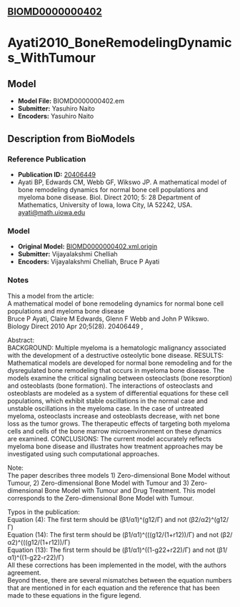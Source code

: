 [BIOMD0000000402](http://www.ebi.ac.uk/biomodels-main/BIOMD0000000402)
----------------------------------------------------------------------
Ayati2010_BoneRemodelingDynamics_WithTumour
======================================================================

Model
-----

* **Model File:** BIOMD0000000402.em
* **Submitter:** Yasuhiro Naito
* **Encoders:** Yasuhiro Naito

Description from BioModels
--------------------------

### Reference Publication

* **Publication ID:** [20406449](http://www.ncbi.nlm.nih.gov/pubmed/20406449)
* Ayati BP, Edwards CM, Webb GF, Wikswo JP. 
A mathematical model of bone remodeling dynamics for normal bone cell populations and myeloma bone disease. 
Biol. Direct 2010; 5: 28 
Department of Mathematics, University of Iowa, Iowa City, IA 52242, USA. ayati@math.uiowa.edu  

### Model

* **Original Model:** [BIOMD0000000402.xml.origin](http://www.ebi.ac.uk/biomodels/models-main/publ/BIOMD0000000402/BIOMD0000000402.xml.origin)
* **Submitter:** Vijayalakshmi Chelliah
* **Encoders:** Vijayalakshmi Chelliah, Bruce P Ayati

### Notes

This a model from the article:  
A mathematical model of bone remodeling dynamics for normal bone cell populations and myeloma bone disease  
Bruce P Ayati, Claire M Edwards, Glenn F Webb and John P Wikswo. Biology Direct 2010 Apr 20;5(28). 20406449 ,  

Abstract:  
BACKGROUND: Multiple myeloma is a hematologic malignancy associated with the development of a destructive osteolytic bone disease. RESULTS: Mathematical models are developed for normal bone remodeling and for the dysregulated bone remodeling that occurs in myeloma bone disease. The models examine the critical signaling between osteoclasts (bone resorption) and osteoblasts (bone formation). The interactions of osteoclasts and osteoblasts are modeled as a system of differential equations for these cell populations, which exhibit stable oscillations in the normal case and unstable oscillations in the myeloma case. In the case of untreated myeloma, osteoclasts increase and osteoblasts decrease, with net bone loss as the tumor grows. The therapeutic effects of targeting both myeloma cells and cells of the bone marrow microenvironment on these dynamics are examined. CONCLUSIONS: The current model accurately reflects myeloma bone disease and illustrates how treatment approaches may be investigated using such computational approaches.  

Note:  
The paper describes three models 1) Zero-dimensional Bone Model without Tumour, 2) Zero-dimensional Bone Model with Tumour and 3) Zero-dimensional Bone Model with Tumour and Drug Treatment. This model corresponds to the Zero-dimensional Bone Model with Tumour.  

Typos in the publication:  
Equation (4): The first term should be (β1/α1)^(g12/Γ) and not (β2/α2)^(g12/Γ)  
Equation (14): The first term should be (β1/α1)^(((g12/(1+r12))/Γ) and not (β2/α2)^(((g12/(1+r12))/Γ)  
Equation (13): The first term should be (β1/α1)^((1-g22+r22)/Γ) and not (β1/α1)^((1-g22-r22)/Γ)  
All these corrections has been implemented in the model, with the authors agreement.  
Beyond these, there are several mismatches between the equation numbers that are mentioned in for each equation and the reference that has been made to these equations in the figure legend.  